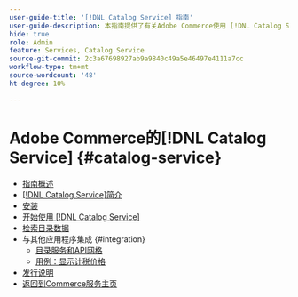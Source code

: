 ```yaml
---
user-guide-title: '[!DNL Catalog Service] 指南'
user-guide-description: 本指南提供了有关Adobe Commerce使用 [!DNL Catalog Service] 的详细说明。
hide: true
role: Admin
feature: Services, Catalog Service
source-git-commit: 2c3a67698927ab9a9840c49a5e46497e4111a7cc
workflow-type: tm+mt
source-wordcount: '48'
ht-degree: 10%

---
```


# Adobe Commerce的[!DNL Catalog Service] {#catalog-service}

- [指南概述](guide-overview.md)
- [ [!DNL Catalog Service]简介](overview.md)
- [安装](installation.md)
- [开始使用 [!DNL Catalog Service]](get-started.md)
- [检索目录数据](graphql-queries.md)
- 与其他应用程序集成 {#integration}
   - [目录服务和API网格](mesh.md)
   - [用例：显示计税价格](taxes.md)
- [发行说明](release-notes.md)
- [返回到Commerce服务主页](https://experienceleague.adobe.com/zh-hans/docs/commerce/user-guides/home)


